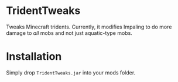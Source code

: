 # TridentTweaks
Tweaks Minecraft tridents.
Currently, it modifies Impaling to do more damage to *all* mobs and not just aquatic-type mobs.

# Installation
Simply drop `TridentTweaks.jar` into your mods folder.
